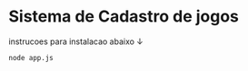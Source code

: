 <h1>Sistema de Cadastro de jogos</h1>
  instrucoes para instalacao abaixo ↓
  
  ```
  node app.js
  ```
